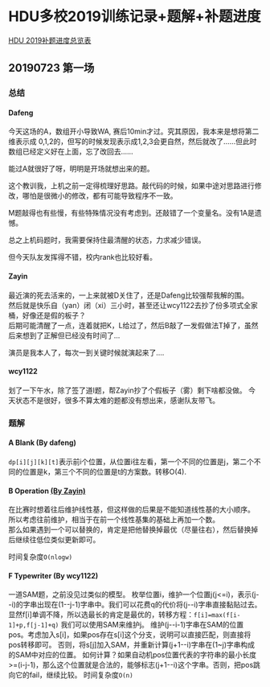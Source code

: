 # HDU多校2019训练记录+题解+补题进度

[HDU 2019补题进度总览表](https://github.com/Dafenghh/Training_Summary/blob/master/HDU_train_2019%E8%A1%A5%E9%A2%98%E8%BF%9B%E5%BA%A6%E6%80%BB%E8%A7%88%E8%A1%A8.md)


## 20190723 第一场

### 总结

#### Dafeng 
今天这场的A，数组开小导致WA, 赛后10min才过。究其原因，我本来是想将第二维表示成
0,1,2的，但写的时候发现表示成1,2,3会更自然，然后就改了……但此时数组已经定义好在上面，忘了改回去……

能过A就很好了呀，明明是开场就想出来的题。

这个教训我，上机之前一定得梳理好思路。敲代码的时候，如果中途对思路进行修改，哪怕是很微小的修改，都有可能导致程序不一致。

M题敲得也有些慢，有些特殊情况没有考虑到。还敲错了一个变量名。没有1A是遗憾。

总之上机码题时，我需要保持住最清醒的状态，力求减少错误。

但今天队友发挥得不错，校内rank也比较好看。

#### Zayin
最近演的死去活来的，一上来就被D关住了，还是Dafeng比较强帮我解的围。  
然后就是快乐自（yan）闭（xi）三小时，甚至还让wcy1122去抄了份多项式全家桶，好像还是假的板子？  
后期可能清醒了一点，连着就把K，L给过了，然后B敲了一发假做法T掉了，虽然后来想到了正解但已经没有时间了...  
  
演员是我本人了，每次一到关键时候就演起来了....  

#### wcy1122
划了一下午水，除了签了道I题，帮Zayin抄了个假板子（雾）剩下啥都没做。
今天状态不是很好，很多不算太难的题都没有想出来，感谢队友带飞。

### 题解


#### A Blank  (By dafeng)

`dp[i][j][k][t]`表示前i个位置，从位置i往左看，第一个不同的位置是j，第二个不同的位置是k，第三个不同的位置是t的方案数。转移O(4).
#### B Operation [(By Zayin)](https://github.com/Dafenghh/Training_Summary/blob/master/code/HDU2019/day1/B_Zayin.cpp)
在比赛时想着往后维护线性基，但这样做的后果是不能知道线性基的大小顺序。  
所以考虑往前维护，相当于在前一个线性基集的基础上再加一个数。  
那么如果遇到一个可以替换的，肯定是把他替换掉最优（尽量往右），然后替换掉后继续往低位类似更新即可。  

时间复杂度`O(nlogw)`

#### F Typewriter (By wcy1122)
一道SAM题，之前没见过类似的模型。
枚举位置i，维护一个位置j(j<=i)，表示(j--i)的字串出现在(1--j-1)字串中。我们可以花费q的代价将(j--i)字串直接黏贴过去。
显然f[i]单调不降，所以选最长的肯定是最优的，转移方程：`f[i]=max(f[i-1]+p,f[j-1]+q)`
我们可以使用SAM来维护j。
维护(j--i-1)字串在SAM的位置pos。考虑加入s[i]，如果pos存在s[i]这个分支，说明可以直接匹配，则直接将pos转移即可。
否则，将s[j]加入SAM，并重新计算(j+1--i)字串在(1~j)字串构成的SAM中对应的位置。
如何计算？如果自动机pos位置代表的字符串的最小长度>=(i-j-1)，那么这个位置就是合法的，能够标志(j+1--i)这个字串。否则，把pos跳向它的fail，继续比较。
时间复杂度`O(n)`
